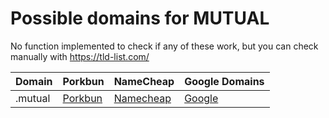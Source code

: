 # Possible domains for MUTUAL

No function implemented to check if any of these work, but you can check manually with https://tld-list.com/

| Domain | Porkbun | NameCheap | Google Domains |
|---|---|---|---|
| .mutual | [Porkbun](https://porkbun.com/checkout/search?prb=e814663da1&tlds=&idnLanguage=&search=search&q=.mutual) | [Namecheap](https://www.namecheap.com/domains/registration/results/?domain=.mutual) | [Google](https://domains.google.com/registrar/search?searchTerm=.mutual) |

